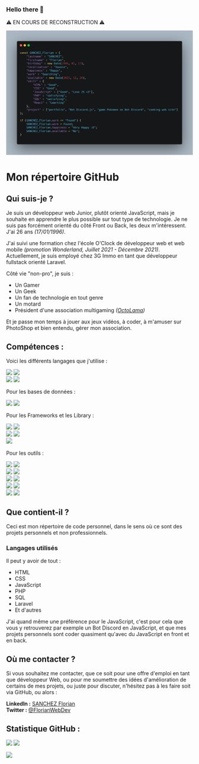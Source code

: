 ### Hello there 👋

⚠️ EN COURS DE RECONSTRUCTION ⚠️

![Cover](https://github.com/SANCHEZFlorian/SANCHEZFlorian/blob/main/img/carbon.png)
# Mon répertoire GitHub

## Qui suis-je ? 
Je suis un développeur web Junior, plutôt orienté JavaScript, mais je souhaite en apprendre le plus possible sur tout type de technologie. Je ne suis pas forcément orienté du côté Front ou Back, les deux m'intéressent.  
J'ai 26 ans _(17/01/1996)_.  

J'ai suivi une formation chez l'école O'Clock de développeur web et web mobile _(promotion Wonderland, Juillet 2021 - Décembre 2021)_.
Actuellement, je suis employé chez 3G Immo en tant que développeur fullstack orienté Laravel.

Côté vie "non-pro", je suis : 
- Un Gamer
- Un Geek
- Un fan de technologie en tout genre
- Un motard
- Président d'une association multigaming _([OctoLama](https://twitter.com/OctoLama))_

Et je passe mon temps à jouer aux jeux vidéos, à coder, à m'amuser sur PhotoShop et bien entendu, gérer mon association.

## Compétences : 
Voici les différents langages que j'utilise :

<img src="https://img.shields.io/badge/HTML5-E34F26?style=for-the-badge&logo=html5&logoColor=white" /> <img src="https://img.shields.io/badge/CSS3-1572B6?style=for-the-badge&logo=css3&logoColor=white" />  
<img src="https://img.shields.io/badge/JavaScript-323330?style=for-the-badge&logo=javascript&logoColor=F7DF1E" /> <img src="https://img.shields.io/badge/PHP-777BB4?style=for-the-badge&logo=php&logoColor=white"/>


Pour les bases de données : 

<img src="https://img.shields.io/badge/MySQL-005C84?style=for-the-badge&logo=mysql&logoColor=white"/> <img src="https://img.shields.io/badge/MongoDB-4EA94B?style=for-the-badge&logo=mongodb&logoColor=white"/>


Pour les Frameworks et les Library :

<img src="https://img.shields.io/badge/React-20232A?style=for-the-badge&logo=react&logoColor=61DAFB"/> <img src="https://img.shields.io/badge/Vue.js-35495E?style=for-the-badge&logo=vuedotjs&logoColor=4FC08D"/>  
<img src="https://img.shields.io/badge/npm-CB3837?style=for-the-badge&logo=npm&logoColor=white"/> <img src="https://img.shields.io/badge/Node.js-339933?style=for-the-badge&logo=nodedotjs&logoColor=white"/>  
<img src="https://img.shields.io/badge/Laravel-FF2D20?style=for-the-badge&logo=laravel&logoColor=white"/>


Pour les outils :

<img src="https://img.shields.io/badge/GitHub-100000?style=for-the-badge&logo=github&logoColor=white"/> <img src="https://img.shields.io/badge/GIT-E44C30?style=for-the-badge&logo=git&logoColor=white"/>  
<img src="https://img.shields.io/badge/mac%20os-000000?style=for-the-badge&logo=apple&logoColor=white"/> <img src="https://img.shields.io/badge/Windows-0078D6?style=for-the-badge&logo=windows&logoColor=white"/>  
<img src="https://img.shields.io/badge/Discord-5865F2?style=for-the-badge&logo=discord&logoColor=white"/> <img src="https://img.shields.io/badge/Slack-4A154B?style=for-the-badge&logo=slack&logoColor=white"/>  
<img src="https://img.shields.io/badge/Laragon-0E83CD?style=for-the-badge&logo=Laragon&logoColor=white"/> <img src="https://img.shields.io/badge/Xampp-F37623?style=for-the-badge&logo=xampp&logoColor=white"/>  
<img src="https://img.shields.io/badge/Postman-FF6C37?style=for-the-badge&logo=Postman&logoColor=white"/> <img src="https://img.shields.io/badge/VSCode-0078D4?style=for-the-badge&logo=visual%20studio%20code&logoColor=white"/>  

<!-- <img src="" /> -->

## Que contient-il ? 
Ceci est mon répertoire de code personnel, dans le sens où ce sont des projets personnels et non professionnels.

### Langages utilisés
Il peut y avoir de tout :
* HTML
* CSS
* JavaScript
* PHP
* SQL
* Laravel
* Et d'autres 
  
J'ai quand même une préférence pour le JavaScript, c'est pour cela que vous y retrouverez par exemple un Bot Discord en JavaScript, et que mes projets personnels sont coder quasiment qu'avec du JavaScript en front et en back. 

## Où me contacter ?
Si vous souhaitez me contacter, que ce soit pour une offre d'emploi en tant que développeur Web, ou pour me soumettre des idées d'amélioration de certains de mes projets, ou juste pour discuter, n'hésitez pas à les faire soit via GitHub, ou alors :  

__LinkedIn :__ [SANCHEZ Florian](https://www.linkedin.com/in/sanchez-florian/)  
__Twitter :__ [@FlorianWebDev](https://twitter.com/FlorianWebDev)  

## Statistique GitHub :
<img src="https://github-readme-stats.vercel.app/api?username=SANCHEZFlorian&theme=dark"/> <img src="https://github-readme-streak-stats.herokuapp.com/?user=SANCHEZFlorian&theme=radical"/>

<img src="https://github-profile-summary-cards.vercel.app/api/cards/profile-details?username=SANCHEZFlorian&theme=vue"/>
